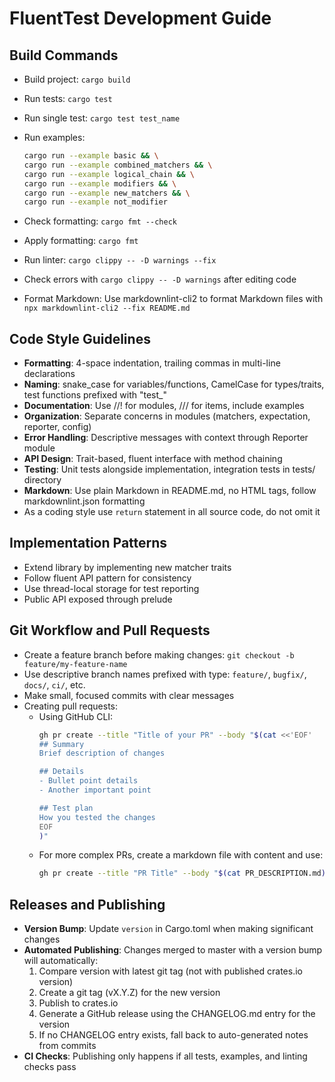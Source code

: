 # FluentTest Development Guide

## Build Commands

- Build project: `cargo build`
- Run tests: `cargo test`
- Run single test: `cargo test test_name`
- Run examples:

  ```bash
  cargo run --example basic && \
  cargo run --example combined_matchers && \
  cargo run --example logical_chain && \
  cargo run --example modifiers && \
  cargo run --example new_matchers && \
  cargo run --example not_modifier 
  ```

- Check formatting: `cargo fmt --check`
- Apply formatting: `cargo fmt`
- Run linter: `cargo clippy -- -D warnings --fix`
- Check errors with `cargo clippy -- -D warnings` after editing code
- Format Markdown: Use markdownlint-cli2 to format Markdown files with `npx markdownlint-cli2 --fix README.md`

## Code Style Guidelines

- **Formatting**: 4-space indentation, trailing commas in multi-line declarations
- **Naming**: snake_case for variables/functions, CamelCase for types/traits, test functions prefixed with "test_"
- **Documentation**: Use //! for modules, /// for items, include examples
- **Organization**: Separate concerns in modules (matchers, expectation, reporter, config)
- **Error Handling**: Descriptive messages with context through Reporter module
- **API Design**: Trait-based, fluent interface with method chaining
- **Testing**: Unit tests alongside implementation, integration tests in tests/ directory
- **Markdown**: Use plain Markdown in README.md, no HTML tags, follow markdownlint.json formatting
- As a coding style use `return` statement in all source code, do not omit it

## Implementation Patterns

- Extend library by implementing new matcher traits
- Follow fluent API pattern for consistency
- Use thread-local storage for test reporting
- Public API exposed through prelude

## Git Workflow and Pull Requests

- Create a feature branch before making changes: `git checkout -b feature/my-feature-name`
- Use descriptive branch names prefixed with type: `feature/`, `bugfix/`, `docs/`, `ci/`, etc.
- Make small, focused commits with clear messages
- Creating pull requests:
  - Using GitHub CLI: 
    ```bash
    gh pr create --title "Title of your PR" --body "$(cat <<'EOF'
    ## Summary
    Brief description of changes

    ## Details
    - Bullet point details
    - Another important point
    
    ## Test plan
    How you tested the changes
    EOF
    )"
    ```
  - For more complex PRs, create a markdown file with content and use:
    ```bash
    gh pr create --title "PR Title" --body "$(cat PR_DESCRIPTION.md)"
    ```

## Releases and Publishing

- **Version Bump**: Update `version` in Cargo.toml when making significant changes
- **Automated Publishing**: Changes merged to master with a version bump will automatically:
  1. Compare version with latest git tag (not with published crates.io version)
  2. Create a git tag (vX.Y.Z) for the new version
  3. Publish to crates.io
  4. Generate a GitHub release using the CHANGELOG.md entry for the version
  5. If no CHANGELOG entry exists, fall back to auto-generated notes from commits
- **CI Checks**: Publishing only happens if all tests, examples, and linting checks pass
